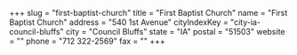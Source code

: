 +++
slug = "first-baptist-church"
title = "First Baptist Church"
name = "First Baptist Church"
address = "540 1st Avenue"
cityIndexKey = "city-ia-council-bluffs"
city = "Council Bluffs"
state = "IA"
postal = "51503"
website = ""
phone = "712 322-2569"
fax = ""
+++
